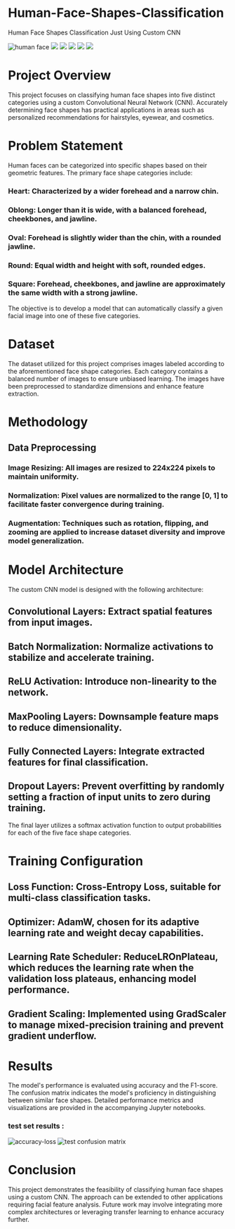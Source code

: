 # Human-Face-Shapes-Classification
Human Face Shapes Classification Just Using Custom CNN 

![human face](https://github.com/alirzx/Human-Face-Shapes-Classification/blob/main/photo_6030725518216774984_y.jpg)
![](https://github.com/alirzx/Human-Face-Shapes-Classification/blob/main/Plots/photo_6030725518216774992_y.jpg)
![](https://github.com/alirzx/Human-Face-Shapes-Classification/blob/main/Plots/photo_6030725518216774993_y.jpg)
![](https://github.com/alirzx/Human-Face-Shapes-Classification/blob/main/Plots/photo_6030725518216774994_y.jpg)
![](https://github.com/alirzx/Human-Face-Shapes-Classification/blob/main/Plots/photo_6030725518216774995_y.jpg)
![](https://github.com/alirzx/Human-Face-Shapes-Classification/blob/main/Plots/photo_6030725518216774996_y.jpg)

# Project Overview
This project focuses on classifying human face shapes into five distinct categories using a custom Convolutional Neural Network (CNN). Accurately determining face shapes has practical applications in areas such as personalized recommendations for hairstyles, eyewear, and cosmetics.

# Problem Statement
Human faces can be categorized into specific shapes based on their geometric features. The primary face shape categories include:

### Heart: Characterized by a wider forehead and a narrow chin.

### Oblong: Longer than it is wide, with a balanced forehead, cheekbones, and jawline.

### Oval: Forehead is slightly wider than the chin, with a rounded jawline.

### Round: Equal width and height with soft, rounded edges.

### Square: Forehead, cheekbones, and jawline are approximately the same width with a strong jawline.

The objective is to develop a model that can automatically classify a given facial image into one of these five categories.

# Dataset
The dataset utilized for this project comprises images labeled according to the aforementioned face shape categories. Each category contains a balanced number of images to ensure unbiased learning. The images have been preprocessed to standardize dimensions and enhance feature extraction.

# Methodology
## Data Preprocessing
### Image Resizing: All images are resized to 224x224 pixels to maintain uniformity.

### Normalization: Pixel values are normalized to the range [0, 1] to facilitate faster convergence during training.

### Augmentation: Techniques such as rotation, flipping, and zooming are applied to increase dataset diversity and improve model generalization.

# Model Architecture
The custom CNN model is designed with the following architecture:

## Convolutional Layers: Extract spatial features from input images.

## Batch Normalization: Normalize activations to stabilize and accelerate training.

## ReLU Activation: Introduce non-linearity to the network.

## MaxPooling Layers: Downsample feature maps to reduce dimensionality.

## Fully Connected Layers: Integrate extracted features for final classification.

## Dropout Layers: Prevent overfitting by randomly setting a fraction of input units to zero during training.

The final layer utilizes a softmax activation function to output probabilities for each of the five face shape categories.

# Training Configuration
## Loss Function: Cross-Entropy Loss, suitable for multi-class classification tasks.

## Optimizer: AdamW, chosen for its adaptive learning rate and weight decay capabilities.

## Learning Rate Scheduler: ReduceLROnPlateau, which reduces the learning rate when the validation loss plateaus, enhancing model performance.

## Gradient Scaling: Implemented using GradScaler to manage mixed-precision training and prevent gradient underflow.

# Results
The model's performance is evaluated using accuracy and the F1-score. The confusion matrix indicates the model's proficiency in distinguishing between similar face shapes. Detailed performance metrics and visualizations are provided in the accompanying Jupyter notebooks.

### test set results :
![accuracy-loss](https://github.com/alirzx/Human-Face-Shapes-Classification/blob/main/Plots/photo_6030725518216774998_y.jpg)
![test confusion matrix ](https://github.com/alirzx/Human-Face-Shapes-Classification/blob/main/Plots/photo_6030725518216774999_x.jpg)

# Conclusion
This project demonstrates the feasibility of classifying human face shapes using a custom CNN. The approach can be extended to other applications requiring facial feature analysis. Future work may involve integrating more complex architectures or leveraging transfer learning to enhance accuracy further.
